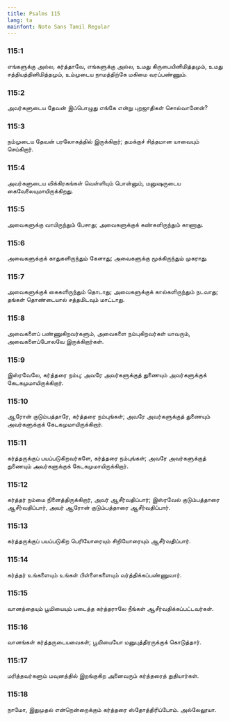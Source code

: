 ```yaml
---
title: Psalms 115
lang: ta
mainfont: Noto Sans Tamil Regular
---
```


###  115:1

எங்களுக்கு அல்ல, கர்த்தாவே, எங்களுக்கு அல்ல, உமது கிருபையினிமித்தமும், உமது சத்தியத்தினிமித்தமும், உம்முடைய நாமத்திற்கே மகிமை வரப்பண்ணும்.

###  115:2

அவர்களுடைய தேவன் இப்பொழுது எங்கே என்று புறஜாதிகள் சொல்வானேன்?

###  115:3

நம்முடைய தேவன் பரலோகத்தில் இருக்கிறார்; தமக்குச் சித்தமான யாவையும் செய்கிறார்.

###  115:4

அவர்களுடைய விக்கிரகங்கள் வெள்ளியும் பொன்னும், மனுஷருடைய கைவேலையுமாயிருக்கிறது.

###  115:5

அவைகளுக்கு வாயிருந்தும் பேசாது; அவைகளுக்குக் கண்களிருந்தும் காணாது.

###  115:6

அவைகளுக்குக் காதுகளிருந்தும் கேளாது; அவைகளுக்கு மூக்கிருந்தும் முகராது.

###  115:7

அவைகளுக்குக் கைகளிருந்தும் தொடாது; அவைகளுக்குக் கால்களிருந்தும் நடவாது; தங்கள் தொண்டையால் சத்தமிடவும் மாட்டாது.

###  115:8

அவைகளைப் பண்ணுகிறவர்களும், அவைகளை நம்புகிறவர்கள் யாவரும், அவைகளைப்போலவே இருக்கிறார்கள்.

###  115:9

இஸ்ரவேலே, கர்த்தரை நம்பு; அவரே அவர்களுக்குத் துணையும் அவர்களுக்குக் கேடகமுமாயிருக்கிறார்.

###  115:10

ஆரோன் குடும்பத்தாரே, கர்த்தரை நம்புங்கள்; அவரே அவர்களுக்குத் துணையும் அவர்களுக்குக் கேடகமுமாயிருக்கிறார்.

###  115:11

கர்த்தருக்குப் பயப்படுகிறவர்களே, கர்த்தரை நம்புங்கள்; அவரே அவர்களுக்குத் துணையும் அவர்களுக்குக் கேடகமுமாயிருக்கிறார்.

###  115:12

கர்த்தர் நம்மை நினைத்திருக்கிறார், அவர் ஆசீர்வதிப்பார்; இஸ்ரவேல் குடும்பத்தாரை ஆசீர்வதிப்பார், அவர் ஆரோன் குடும்பத்தாரை ஆசீர்வதிப்பார்.

###  115:13

கர்த்தருக்குப் பயப்படுகிற பெரியோரையும் சிறியோரையும் ஆசீர்வதிப்பார்.

###  115:14

கர்த்தர் உங்களையும் உங்கள் பிள்ளைகளையும் வர்த்திக்கப்பண்ணுவார்.

###  115:15

வானத்தையும் பூமியையும் படைத்த கர்த்தராலே நீங்கள் ஆசீர்வதிக்கப்பட்டவர்கள்.

###  115:16

வானங்கள் கர்த்தருடையவைகள்; பூமியையோ மனுபுத்திரருக்குக் கொடுத்தார்.

###  115:17

மரித்தவர்களும் மவுனத்தில் இறங்குகிற அனைவரும் கர்த்தரைத் துதியார்கள்.

###  115:18

நாமோ, இதுமுதல் என்றென்றைக்கும் கர்த்தரை ஸ்தோத்திரிப்போம். அல்லேலூயா.

